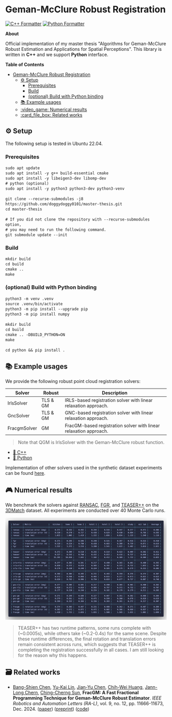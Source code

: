 # Geman-McClure Robust Registration

[![C++ Formatter](https://img.shields.io/badge/C++_Formatter-clang--format_18.1.3-blue?style=flat-square)](https://github.com/llvm/llvm-project/releases/tag/llvmorg-18.1.3)
[![Python Formatter](https://img.shields.io/badge/Python_Formatter-ruff-red?style=flat-square)](https://github.com/astral-sh/ruff)


**About**

Official implementation of my master thesis "Algorithms for Geman-McClure Robust Estimation and Applications for Spatial Perceptions". This library is written in **C++** and we support **Python** interface.

**Table of Contents**

- [Geman-McClure Robust Registration](#geman-mcclure-robust-registration)
  - [:gear: Setup](#gear-setup)
    - [Prerequisites](#prerequisites)
    - [Build](#build)
    - [(optional) Build with Python binding](#optional-build-with-python-binding)
  - [:books: Example usages](#books-example-usages)
  - [:video\_game: Numerical results](#video_game-numerical-results)
  - [:card\_file\_box: Related works](#card_file_box-related-works)

## :gear: Setup

The following setup is tested in Ubuntu 22.04.

### Prerequisites
```shell
sudo apt update
sudo apt install -y g++ build-essential cmake
sudo apt install -y libeigen3-dev libomp-dev
# python (optional)
sudo apt install -y python3 python3-dev python3-venv

git clone --recurse-submodules -j8 https://github.com/doggydoggy0101/master-thesis.git
cd master-thesis

# If you did not clone the repository with --recurse-submodules option,
# you may need to run the following command.
git submodule update --init
```


### Build

```shell
mkdir build
cd build
cmake .. 
make
```

### (optional) Build with Python binding
```shell
python3 -m venv .venv
source .venv/bin/activate
python3 -m pip install --upgrade pip
python3 -m pip install numpy

mkdir build
cd build
cmake .. -DBUILD_PYTHON=ON
make

cd python && pip install .
```

## :books: Example usages

We provide the following robust point cloud registration solvers:

| Solver       | Robust   | Description                                                       |
|--------------|----------|-------------------------------------------------------------------|
| IrlsSolver   | TLS & GM | IRLS-based registration solver with linear relaxation approach.   |
| GncSolver    | TLS & GM | GNC-based registration solver with linear relaxation approach.    |
| FracgmSolver | GM       | FracGM-based registration solver with linear relaxation approach. |

> Note that QGM is IrlsSolver with the Geman-McClure robust function.

- [:croissant: C++](examples/cpp)
- [:snake: Python](examples/python)

Implementation of other solvers used in the synthetic dataset experiments can be found [here](https://github.com/doggydoggy0101/registration). 


## :video_game: Numerical results

We benchmark the solvers against [RANSAC](https://github.com/isl-org/Open3D), [FGR](https://github.com/isl-org/FastGlobalRegistration), and [TEASER++](https://github.com/MIT-SPARK/TEASER-plusplus) on the [3DMatch](https://3dmatch.cs.princeton.edu/) dataset. All experiments are conducted over 40 Monte Carlo runs.

![images](docs/3dmatch.png)

> TEASER++ has two runtime patterns, some runs complete with (~0.0005s), while others take (~0.2-0.4s) for the same scene. Despite these runtime differences, the final rotation and translation errors remain consistent across runs, which suggests that TEASER++ is completing the registration successfully in all cases. I am still looking for the reason why this happens.


## :card_file_box: Related works

- [Bang-Shien Chen](https://dgbshien.com/), [Yu-Kai Lin](https://github.com/StephLin), [Jian-Yu Chen](https://github.com/Jian-yu-chen), [Chih-Wei Huang](https://sites.google.com/ce.ncu.edu.tw/cwhuang/), [Jann-Long Chern](https://math.ntnu.edu.tw/~chern/), [Ching-Cherng Sun](https://www.dop.ncu.edu.tw/en/Faculty/faculty_more/9), **FracGM: A Fast Fractional Programming Technique for Geman-McClure Robust Estimator**. _IEEE Robotics and Automation Letters (RA-L)_, vol. 9, no. 12, pp. 11666-11673, Dec. 2024. ([paper](https://doi.org/10.1109/lra.2024.3495372)) ([preprint](https://arxiv.org/pdf/2409.13978)) ([code](https://github.com/StephLin/FracGM))
